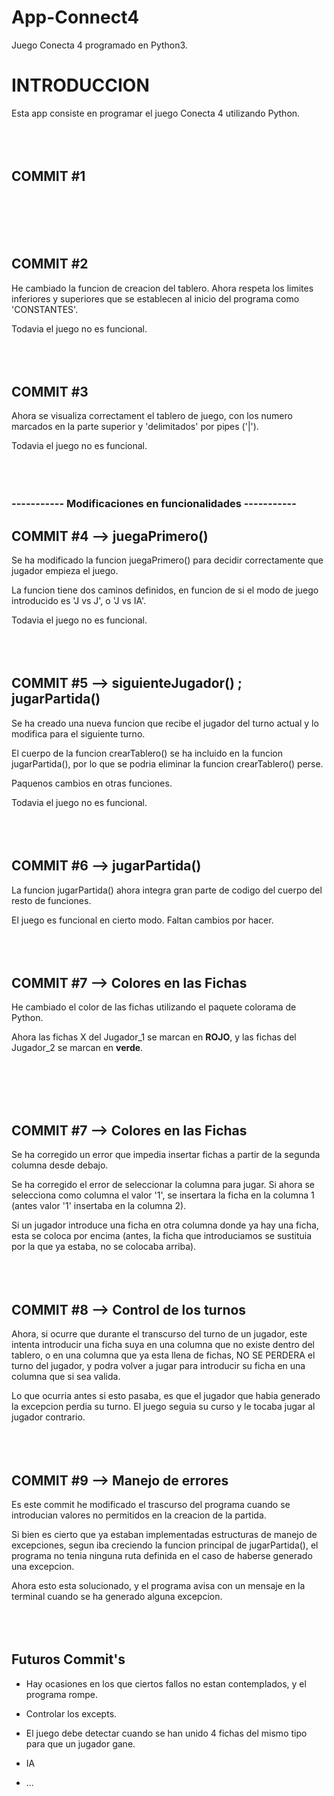 # App-Connect4
Juego Conecta 4 programado en Python3.

<h1> INTRODUCCION </h1>
Esta app consiste en programar el juego Conecta 4 utilizando Python.
<br>
<br>
<br>
<br>

<h2> COMMIT #1 </h2>

<br>
<br>
<br>
<br>
<h2> COMMIT #2 </h2>
He cambiado la funcion de creacion del tablero. Ahora respeta los limites inferiores y superiores que se establecen al inicio del programa como 'CONSTANTES'.

Todavia el juego no es funcional.
<br>
<br>
<br>
<br>
<h2> COMMIT #3 </h2>
Ahora se visualiza correctament el tablero de juego, con los numero marcados en la parte superior y 'delimitados' por pipes ('|').

Todavia el juego no es funcional.
<br>
<br>
<br>
<br>



<h3> ----------- Modificaciones en funcionalidades ----------- </h3>

<h2> COMMIT #4 --> juegaPrimero() </h2>
Se ha modificado la funcion juegaPrimero() para decidir correctamente que jugador empieza el juego.

La funcion tiene dos caminos definidos, en funcion de si el modo de juego introducido es 'J vs J', o 'J vs IA'.


Todavia el juego no es funcional.
<br>
<br>
<br>
<br>

<h2> COMMIT #5 --> siguienteJugador() ; jugarPartida() </h2>
Se ha creado una nueva funcion que recibe el jugador del turno actual y lo modifica para el siguiente turno.

El cuerpo de la funcion crearTablero() se ha incluido en la funcion jugarPartida(), por lo que se podria eliminar la funcion crearTablero() perse.

Paquenos cambios en otras funciones.


Todavia el juego no es funcional.
<br>
<br>
<br>
<br>


<h2> COMMIT #6 --> jugarPartida() </h2>
La funcion jugarPartida() ahora integra gran parte de codigo del cuerpo del resto de funciones.

El juego es funcional en cierto modo. Faltan cambios por hacer.
<br>
<br>
<br>
<br>

<h2> COMMIT #7 --> Colores en las Fichas </h2>
He cambiado el color de las fichas utilizando el paquete colorama de Python.

Ahora las fichas X del Jugador_1 se marcan en **ROJO**, y las fichas del Jugador_2 se marcan en **verde**.



<br>
<br>
<br>
<br>

<h2> COMMIT #7 --> Colores en las Fichas </h2>
Se ha corregido un error que impedia insertar fichas a partir de la segunda columna desde debajo.

Se ha corregido el error de seleccionar la columna para jugar. 
Si ahora se selecciona como columna el valor '1', se insertara la ficha en la columna 1 (antes valor '1' insertaba en la columna 2).

Si un jugador introduce una ficha en otra columna donde ya hay una ficha, esta se coloca por encima (antes, la ficha que introduciamos se sustituia por la que ya estaba, no se colocaba arriba).
<br>
<br>
<br>
<br>

<h2> COMMIT #8 --> Control de los turnos </h2>
Ahora, si ocurre que durante el transcurso del turno de un jugador, este intenta introducir una ficha suya en una columna que no existe dentro del tablero, o en una columna que ya esta llena de fichas, NO SE PERDERA el turno del jugador, y podra volver a jugar para introducir su ficha en una columna que si sea valida.

Lo que ocurria antes si esto pasaba, es que el jugador que habia generado la excepcion perdia su turno. El juego seguia su curso y le tocaba jugar al jugador contrario.
<br>
<br>
<br>
<br>

<h2> COMMIT #9 --> Manejo de errores </h2>
Es este commit he modificado el trascurso del programa cuando se introducian valores no permitidos en la creacion de la partida.

Si bien es cierto que ya estaban implementadas estructuras de manejo de excepciones, segun iba creciendo la funcion principal de jugarPartida(),
el programa no tenia ninguna ruta definida en el caso de haberse generado una excepcion.

Ahora esto esta solucionado, y el programa avisa con un mensaje en la terminal cuando se ha generado alguna excepcion.
<br>
<br>
<br>
<br>

<h2> Futuros Commit's </h2>

  - Hay ocasiones en los que ciertos fallos no estan contemplados, y el programa rompe.
  
  - Controlar los excepts.
  
  - El juego debe detectar cuando se han unido 4 fichas del mismo tipo para que un jugador gane.
  
  - IA
  
  - ...


